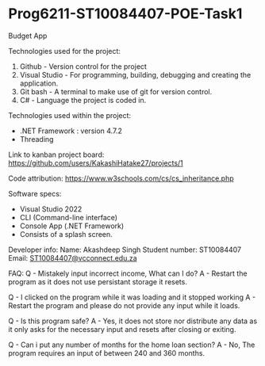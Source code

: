 # Prog6211-ST10084407-POE-Task1

Budget App

Technologies used for the project:
1) Github - Version control for the project
2) Visual Studio - For programming, building, debugging and creating the application.
3) Git bash - A terminal to make use of git for version control.
4) C# - Language the project is coded in.

Technologies used within the project:
- .NET Framework : version 4.7.2
- Threading 


Link to kanban project board:
https://github.com/users/KakashiHatake27/projects/1


Code attribution:
https://www.w3schools.com/cs/cs_inheritance.php

Software specs: 
- Visual Studio 2022
- CLI (Command-line interface)
- Console App (.NET Framework)
- Consists of a splash screen.

Developer info:
Name: Akashdeep Singh
Student number: ST10084407
Email: ST10084407@vcconnect.edu.za

FAQ: 
Q - Mistakely input incorrect income, What can I do?
A - Restart the program as it does not use persistant storage it resets.

Q - I clicked on the program while it was loading and it stopped working
A - Restart the program and please do not provide any input while it loads.

Q - Is this program safe?
A - Yes, it does not store nor distribute any data as it only asks for the
    necessary input and resets after closing or exiting.

Q - Can i put any number of months for the home loan section?
A - No, The program requires an input of between 240 and 360 months.